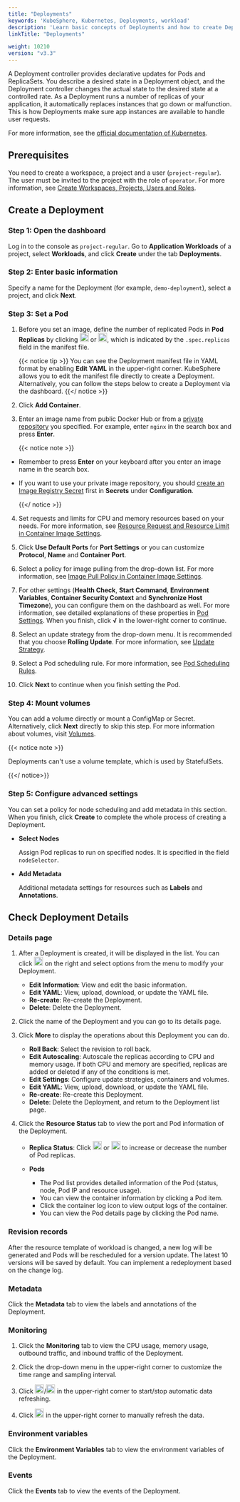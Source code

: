 ```yaml
---
title: "Deployments"
keywords: 'KubeSphere, Kubernetes, Deployments, workload'
description: 'Learn basic concepts of Deployments and how to create Deployments in KubeSphere.'
linkTitle: "Deployments"

weight: 10210
version: "v3.3"
---
```


A Deployment controller provides declarative updates for Pods and ReplicaSets. You describe a desired state in a Deployment object, and the Deployment controller changes the actual state to the desired state at a controlled rate. As a Deployment runs a number of replicas of your application, it automatically replaces instances that go down or malfunction. This is how Deployments make sure app instances are available to handle user requests.

For more information, see the [official documentation of Kubernetes](https://kubernetes.io/docs/concepts/workloads/controllers/deployment/).

## Prerequisites

You need to create a workspace, a project and a user (`project-regular`). The user must be invited to the project with the role of `operator`. For more information, see [Create Workspaces, Projects, Users and Roles](../../../quick-start/create-workspace-and-project/).

## Create a Deployment

### Step 1: Open the dashboard

Log in to the console as `project-regular`. Go to **Application Workloads** of a project, select **Workloads**, and click **Create** under the tab **Deployments**.

### Step 2: Enter basic information

Specify a name for the Deployment (for example, `demo-deployment`), select a project, and click **Next**.

### Step 3: Set a Pod

1. Before you set an image, define the number of replicated Pods in **Pod Replicas** by clicking <img src="/images/docs/v3.x/project-user-guide/application-workloads/deployments/plus-icon.png" width="20px" alt="icon" /> or <img src="/images/docs/v3.x/project-user-guide/application-workloads/deployments/minus-icon.png" width="20px" alt="icon" />, which is indicated by the `.spec.replicas` field in the manifest file.

    {{< notice tip >}}
You can see the Deployment manifest file in YAML format by enabling **Edit YAML** in the upper-right corner. KubeSphere allows you to edit the manifest file directly to create a Deployment. Alternatively, you can follow the steps below to create a Deployment via the dashboard.
    {{</ notice >}}

2. Click **Add Container**.

3. Enter an image name from public Docker Hub or from a [private repository](../../configuration/image-registry/) you specified. For example, enter `nginx` in the search box and press **Enter**.

    {{< notice note >}}

- Remember to press **Enter** on your keyboard after you enter an image name in the search box.
- If you want to use your private image repository, you should [create an Image Registry Secret](../../configuration/image-registry/) first in **Secrets** under **Configuration**.

    {{</ notice >}}

4. Set requests and limits for CPU and memory resources based on your needs. For more information, see [Resource Request and Resource Limit in Container Image Settings](../container-image-settings/#add-container-image).

5. Click **Use Default Ports** for **Port Settings** or you can customize **Protocol**, **Name** and **Container Port**.

6. Select a policy for image pulling from the drop-down list. For more information, see [Image Pull Policy in Container Image Settings](../container-image-settings/#add-container-image).

7. For other settings (**Health Check**, **Start Command**, **Environment Variables**, **Container Security Context** and **Synchronize Host Timezone**), you can configure them on the dashboard as well. For more information, see detailed explanations of these properties in [Pod Settings](../container-image-settings/#add-container-image). When you finish, click **√** in the lower-right corner to continue.

8. Select an update strategy from the drop-down menu. It is recommended that you choose **Rolling Update**. For more information, see [Update Strategy](../container-image-settings/#update-strategy).

9. Select a Pod scheduling rule. For more information, see [Pod Scheduling Rules](../container-image-settings/#pod-scheduling-rules).

10. Click **Next** to continue when you finish setting the Pod.

### Step 4: Mount volumes

You can add a volume directly or mount a ConfigMap or Secret. Alternatively, click **Next** directly to skip this step. For more information about volumes, visit [Volumes](../../storage/volumes/#mount-a-volume).

{{< notice note >}}

Deployments can't use a volume template, which is used by StatefulSets.

{{</ notice>}}

### Step 5: Configure advanced settings

You can set a policy for node scheduling and add metadata in this section. When you finish, click **Create** to complete the whole process of creating a Deployment.

- **Select Nodes**

  Assign Pod replicas to run on specified nodes. It is specified in the field `nodeSelector`.

- **Add Metadata**

  Additional metadata settings for resources such as **Labels** and **Annotations**.

## Check Deployment Details

### Details page

1. After a Deployment is created, it will be displayed in the list. You can click <img src="/images/docs/v3.x/project-user-guide/application-workloads/deployments/three-dots.png" width="20px" alt="icon" /> on the right and select options from the menu to modify your Deployment.

    - **Edit Information**: View and edit the basic information.
    - **Edit YAML**: View, upload, download, or update the YAML file.
    - **Re-create**: Re-create the Deployment.
    - **Delete**: Delete the Deployment.

2. Click the name of the Deployment and you can go to its details page.

3. Click **More** to display the operations about this Deployment you can do.

    - **Roll Back**: Select the revision to roll back.
    - **Edit Autoscaling**: Autoscale the replicas according to CPU and memory usage. If both CPU and memory are specified, replicas are added or deleted if any of the conditions is met.
    - **Edit Settings**: Configure update strategies, containers and volumes.
    - **Edit YAML**: View, upload, download, or update the YAML file.
    - **Re-create**: Re-create this Deployment.
    - **Delete**: Delete the Deployment, and return to the Deployment list page.

4. Click the **Resource Status** tab to view the port and Pod information of the Deployment.

    - **Replica Status**: Click <img src="/images/docs/v3.x/common-icons/replica-plus-icon.png" width="20px" alt="icon" /> or <img src="/images/docs/v3.x/common-icons/replica-minus-icon.png" width="20px" alt="icon" /> to increase or decrease the number of Pod replicas.
    - **Pods**

        - The Pod list provides detailed information of the Pod (status, node, Pod IP and resource usage).
        - You can view the container information by clicking a Pod item.
        - Click the container log icon to view output logs of the container.
        - You can view the Pod details page by clicking the Pod name.

### Revision records

After the resource template of workload is changed, a new log will be generated and Pods will be rescheduled for a version update. The latest 10 versions will be saved by default. You can implement a redeployment based on the change log.

### Metadata

Click the **Metadata** tab to view the labels and annotations of the Deployment.

### Monitoring

1. Click the **Monitoring** tab to view the CPU usage, memory usage, outbound traffic, and inbound traffic of the Deployment.

2. Click the drop-down menu in the upper-right corner to customize the time range and sampling interval.

3. Click <img src="/images/docs/v3.x/project-user-guide/application-workloads/deployments/deployments_autorefresh_start.png" width="20px" alt="icon" />/<img src="/images/docs/v3.x/project-user-guide/application-workloads/deployments/deployments_autorefresh_stop.png" width="20px" alt="icon" /> in the upper-right corner to start/stop automatic data refreshing.

4. Click <img src="/images/docs/v3.x/project-user-guide/application-workloads/deployments/deployments_refresh.png" width="20px" alt="icon" /> in the upper-right corner to manually refresh the data.

### Environment variables

Click the **Environment Variables** tab to view the environment variables of the Deployment.

### Events

Click the **Events** tab to view the events of the Deployment.